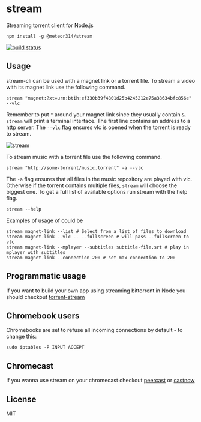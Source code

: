 # stream

Streaming torrent client for Node.js

```
npm install -g @meteor314/stream
```

[![build status](http://img.shields.io/travis/mafintosh/peerflix.svg?style=flat)](http://travis-ci.org/meteor314/stream)

## Usage

stream-cli can be used with a magnet link or a torrent file.
To stream a video with its magnet link use the following command.

```
stream "magnet:?xt=urn:btih:ef330b39f4801d25b4245212e75a38634bfc856e" --vlc
```

Remember to put `"` around your magnet link since they usually contain `&`.
`stream` will print a terminal interface. The first line contains an address to a http server. The `--vlc` flag ensures vlc is opened when the torrent is ready to stream.

![stream](https://raw.github.com/mafintosh/peerflix/master/screenshot.png)

To stream music with a torrent file use the following command.

```
stream "http://some-torrent/music.torrent" -a --vlc
```

The `-a` flag ensures that all files in the music repository are played with vlc.
Otherwise if the torrent contains multiple files, `stream` will choose the biggest one.
To get a full list of available options run stream with the help flag.

```
stream --help
```

Examples of usage of could be

```
stream magnet-link --list # Select from a list of files to download
stream magnet-link --vlc -- --fullscreen # will pass --fullscreen to vlc
stream magnet-link --mplayer --subtitles subtitle-file.srt # play in mplayer with subtitles
stream magnet-link --connection 200 # set max connection to 200
```


## Programmatic usage

If you want to build your own app using streaming bittorrent in Node you should checkout [torrent-stream](https://github.com/mafintosh/torrent-stream)

## Chromebook users

Chromebooks are set to refuse all incoming connections by default - to change this:  

```
sudo iptables -P INPUT ACCEPT
```

## Chromecast

If you wanna use stream on your chromecast checkout [peercast](https://github.com/mafintosh/peercast)
or [castnow](https://github.com/xat/castnow)

## License

MIT
